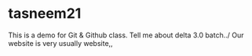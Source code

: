 # tasneem21
This is a demo for Git &amp; Github class.
Tell me about delta 3.0 batch../
Our website is very usually website,,
